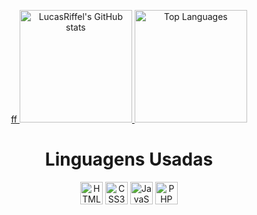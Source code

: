 

<p align="center">
<a href="http://www.github.com/LucasRiffel">ff
    <img height="180em" src="https://github-readme-stats.vercel.app/api?username=LucasRiffel&show_icons=true&hide=&count_private=false&title_color=0891b2&text_color=ffffff&icon_color=0891b2&bg_color=000300&hide_border=false&show_icons=true" alt="LucasRiffel's GitHub stats" />
</a>
<a href="https://github.com/LucasRiffel">
    <img height="180em" src="https://github-readme-stats.vercel.app/api/top-langs/?username=LucasRiffel&langs_count=0&title_color=0891b2&text_color=ffffff&icon_color=0891b2&bg_color=000300&hide_border=false&locale=en&custom_title=Top%20%Languages" alt="Top Languages" />
</a>
</p>

  <h1 align="center">Linguagens Usadas</h1>
  <p align="center">
  <a href="https://developer.mozilla.org/en-US/docs/Glossary/HTML5" target="_blank" rel="noreferrer"><img src="https://raw.githubusercontent.com/danielcranney/readme-generator/main/public/icons/skills/html5-colored.svg" width="36" height="36" alt="HTML5" /></a>
  <a href="https://www.w3.org/TR/CSS/#css" target="_blank" rel="noreferrer"><img src="https://raw.githubusercontent.com/danielcranney/readme-generator/main/public/icons/skills/css3-colored.svg" width="36" height="36" alt="CSS3" /></a>
<a href="https://developer.mozilla.org/en-US/docs/Web/JavaScript" target="_blank" rel="noreferrer"><img src="https://raw.githubusercontent.com/danielcranney/readme-generator/main/public/icons/skills/javascript-colored.svg" width="36" height="36" alt="JavaScript" /></a>
  <a href="https://www.php.net/" target="_blank" rel="noreferrer"><img src="https://raw.githubusercontent.com/danielcranney/readme-generator/main/public/icons/skills/php-colored.svg" width="36" height="36" alt="PHP" /></a>
</p>
</p>
